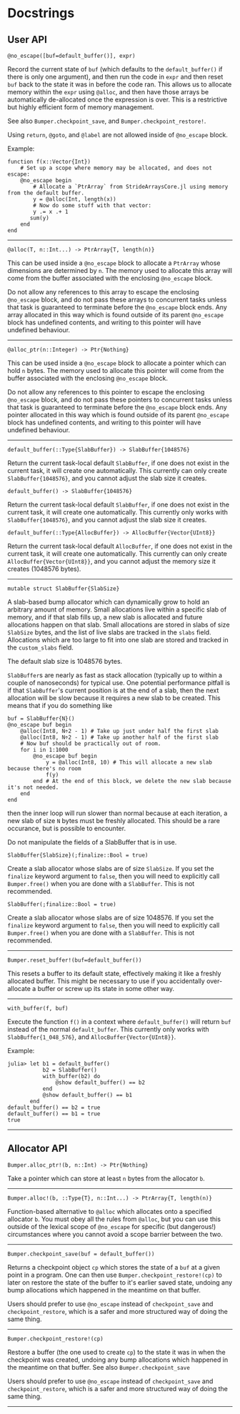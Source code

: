 # Docstrings

## User API

```
@no_escape([buf=default_buffer()], expr)
```

Record the current state of `buf` (which defaults to the `default_buffer()` if there is only one argument), and then run the code in `expr` and then reset `buf` back to the state it was in before the code ran. This allows us to allocate memory within the `expr` using `@alloc`, and then have those arrays be automatically de-allocated once the expression is over. This is a restrictive but highly efficient form of memory management.

See also `Bumper.checkpoint_save`, and `Bumper.checkpoint_restore!`.

Using `return`, `@goto`, and `@label` are not allowed inside of `@no_escape` block.

Example:

```
function f(x::Vector{Int})
    # Set up a scope where memory may be allocated, and does not escape:
    @no_escape begin
        # Allocate a `PtrArray` from StrideArraysCore.jl using memory from the default buffer.
        y = @alloc(Int, length(x))
        # Now do some stuff with that vector:
        y .= x .+ 1
       sum(y)
    end
end
```

---------------------------------------
```
@alloc(T, n::Int...) -> PtrArray{T, length(n)}
```

This can be used inside a `@no_escape` block to allocate a `PtrArray` whose dimensions are determined by `n`. The memory used to allocate this array will come from the buffer associated with the enclosing `@no_escape` block.

Do not allow any references to this array to escape the enclosing `@no_escape` block, and do not pass these arrays to concurrent tasks unless that task is guaranteed to terminate before the `@no_escape` block ends. Any array allocated in this way which is found outside of its parent `@no_escape` block has undefined contents, and writing to this pointer will have undefined behaviour.

---------------------------------------
```
@alloc_ptr(n::Integer) -> Ptr{Nothing}
```

This can be used inside a `@no_escape` block to allocate a pointer which can hold `n` bytes. The memory used to allocate this pointer will come from the buffer associated with the enclosing `@no_escape` block.

Do not allow any references to this pointer to escape the enclosing `@no_escape` block, and do not pass these pointers to concurrent tasks unless that task is guaranteed to terminate before the `@no_escape` block ends. Any pointer allocated in this way which is found outside of its parent `@no_escape` block has undefined contents, and writing to this pointer will have undefined behaviour.

---------------------------------------
```
default_buffer(::Type{SlabBuffer}) -> SlabBuffer{1048576}
```

Return the current task-local default `SlabBuffer`, if one does not exist in the current task, it will create one automatically. This currently can only create `SlabBuffer{1048576}`, and you cannot adjust the slab size it creates.

```
default_buffer() -> SlabBuffer{1048576}
```

Return the current task-local default `SlabBuffer`, if one does not exist in the current task, it will create one automatically. This currently only works with `SlabBuffer{1048576}`, and you cannot adjust the slab size it creates.

```
default_buffer(::Type{AllocBuffer}) -> AllocBuffer{Vector{UInt8}}
```

Return the current task-local default `AllocBuffer`, if one does not exist in the current task, it will create one automatically. This currently can only create `AllocBuffer{Vector{UInt8}}`, and you cannot adjust the memory size it creates (1048576 bytes).

---------------------------------------
```
mutable struct SlabBuffer{SlabSize}
```

A slab-based bump allocator which can dynamically grow to hold an arbitrary amount of memory. Small allocations live within a specific slab of memory, and if that slab fills up, a new slab is allocated and future allocations happen on that slab. Small allocations are stored in slabs of size `SlabSize` bytes, and the list of live slabs are tracked in the `slabs` field. Allocations which are too large to fit into one slab are stored and tracked in the `custom_slabs` field.

The default slab size is 1048576 bytes.

`SlabBuffer`s are nearly as fast as stack allocation (typically up to within a couple of nanoseconds) for typical use. One potential performance pitfall is if that `SlabBuffer`'s current position is at the end of a slab, then the next allocation will be slow because it requires a new slab to be created. This means that if you do something like

```
buf = SlabBuffer{N}()
@no_escape buf begin
    @alloc(Int8, N÷2 - 1) # Take up just under half the first slab
    @alloc(Int8, N÷2 - 1) # Take up another half of the first slab
    # Now buf should be practically out of room. 
    for i in 1:1000
        @no_escape buf begin
            y = @alloc(Int8, 10) # This will allocate a new slab because there's no room
            f(y)
        end # At the end of this block, we delete the new slab because it's not needed.
    end
end
```

then the inner loop will run slower than normal because at each iteration, a new slab of size `N` bytes must be freshly allocated. This should be a rare occurance, but is possible to encounter.

Do not manipulate the fields of a SlabBuffer that is in use.

```
SlabBuffer{SlabSize}(;finalize::Bool = true)
```

Create a slab allocator whose slabs are of size `SlabSize`. If you set the `finalize` keyword argument to `false`, then you will need to explicitly call `Bumper.free()` when you are done with a `SlabBuffer`. This is not recommended.

```
SlabBuffer(;finalize::Bool = true)
```

Create a slab allocator whose slabs are of size 1048576. If you set the `finalize` keyword argument to `false`, then you will need to explicitly call `Bumper.free()` when you are done with a `SlabBuffer`. This is not recommended.

---------------------------------------
```
Bumper.reset_buffer!(buf=default_buffer())
```

This resets a buffer to its default state, effectively making it like a freshly allocated buffer. This might be necessary to use if you accidentally over-allocate a buffer or screw up its state in some other way.

---------------------------------------
```
with_buffer(f, buf)
```

Execute the function `f()` in a context where `default_buffer()` will return `buf` instead of the normal `default_buffer`. This currently only works with `SlabBuffer{1_048_576}`, and `AllocBuffer{Vector{UInt8}}`.

Example:

```
julia> let b1 = default_buffer()
           b2 = SlabBuffer()
           with_buffer(b2) do
               @show default_buffer() == b2
           end
           @show default_buffer() == b1
       end
default_buffer() == b2 = true
default_buffer() == b1 = true
true
```

---------------------------------------
## Allocator API

```
Bumper.alloc_ptr!(b, n::Int) -> Ptr{Nothing}
```

Take a pointer which can store at least `n` bytes from the allocator `b`.

---------------------------------------
```
Bumper.alloc!(b, ::Type{T}, n::Int...) -> PtrArray{T, length(n)}
```

Function-based alternative to `@alloc` which allocates onto a specified allocator `b`. You must obey all the rules from `@alloc`, but you can use this outside of the lexical scope of `@no_escape` for specific (but dangerous!) circumstances where you cannot avoid a scope barrier between the two.

---------------------------------------
```
Bumper.checkpoint_save(buf = default_buffer())
```

Returns a checkpoint object `cp` which stores the state of a `buf` at a given point in a program. One can then use `Bumper.checkpoint_restore!(cp)` to later on restore the state of the buffer to it's earlier saved state, undoing any bump allocations which happened in the meantime on that buffer.

Users should prefer to use `@no_escape` instead of `checkpoint_save` and `checkpoint_restore`, which is a safer and more structured way of doing the same thing.

---------------------------------------
```
Bumper.checkpoint_restore!(cp)
```

Restore a buffer (the one used to create `cp`) to the state it was in when the checkpoint was created, undoing any bump allocations which happened in the meantime on that buffer. See also `Bumper.checkpoint_save`

Users should prefer to use `@no_escape` instead of `checkpoint_save` and `checkpoint_restore`, which is a safer and more structured way of doing the same thing.

---------------------------------------
